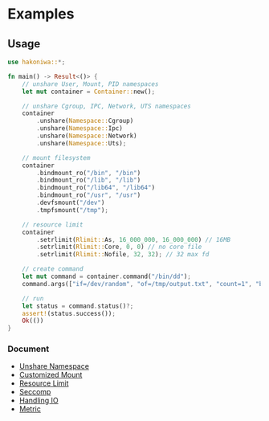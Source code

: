 # Examples

## Usage

```rust
use hakoniwa::*;

fn main() -> Result<()> {
    // unshare User, Mount, PID namespaces
    let mut container = Container::new();

    // unshare Cgroup, IPC, Network, UTS namespaces
    container
        .unshare(Namespace::Cgroup)
        .unshare(Namespace::Ipc)
        .unshare(Namespace::Network)
        .unshare(Namespace::Uts);

    // mount filesystem
    container
        .bindmount_ro("/bin", "/bin")
        .bindmount_ro("/lib", "/lib")
        .bindmount_ro("/lib64", "/lib64")
        .bindmount_ro("/usr", "/usr")
        .devfsmount("/dev")
        .tmpfsmount("/tmp");

    // resource limit
    container
        .setrlimit(Rlimit::As, 16_000_000, 16_000_000) // 16MB
        .setrlimit(Rlimit::Core, 0, 0) // no core file
        .setrlimit(Rlimit::Nofile, 32, 32); // 32 max fd

    // create command
    let mut command = container.command("/bin/dd");
    command.args(["if=/dev/random", "of=/tmp/output.txt", "count=1", "bs=4"]);

    // run
    let status = command.status()?;
    assert!(status.success());
    Ok(())
}
```

### Document

- [Unshare Namespace](./container-unshare-namespace.rs)
- [Customized Mount](./container-customized-mount.rs)
- [Resource Limit](./container-resource-limit.rs)
- [Seccomp](./container-seccomp.rs)
- [Handling IO](./command-handling-io.rs)
- [Metric](./command-metric.rs)
